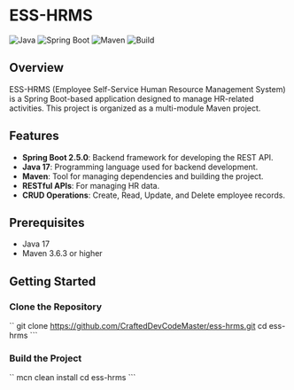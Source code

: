 # ESS-HRMS

![Java](https://img.shields.io/badge/Java-17-blue)
![Spring Boot](https://img.shields.io/badge/Spring%20Boot-2.5.0-brightgreen)
![Maven](https://img.shields.io/badge/Maven-3.6.3-blue)
![Build](https://img.shields.io/badge/Build-Passing-brightgreen)

## Overview

ESS-HRMS (Employee Self-Service Human Resource Management System) is a Spring Boot-based application designed to manage HR-related activities. This project is organized as a multi-module Maven project.

## Features

- **Spring Boot 2.5.0**: Backend framework for developing the REST API.
- **Java 17**: Programming language used for backend development.
- **Maven**: Tool for managing dependencies and building the project.
- **RESTful APIs**: For managing HR data.
- **CRUD Operations**: Create, Read, Update, and Delete employee records.

## Prerequisites

- Java 17
- Maven 3.6.3 or higher

## Getting Started

### Clone the Repository

``
git clone https://github.com/CraftedDevCodeMaster/ess-hrms.git
cd ess-hrms ```

### Build the Project

``
mcn clean install 
cd ess-hrms ```

